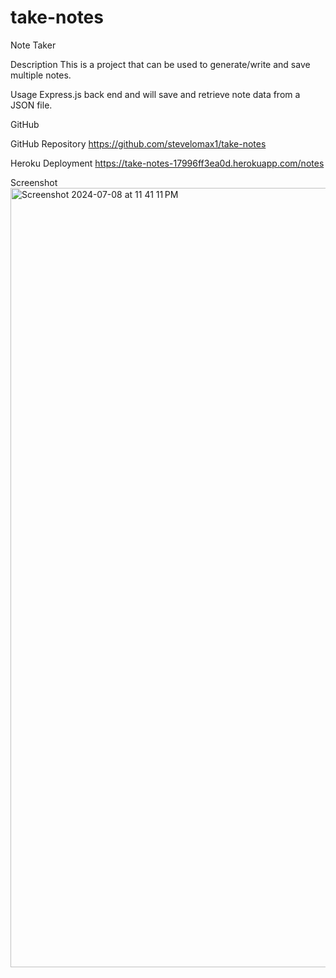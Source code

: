 # take-notes
Note Taker

Description
This is a project that can be used to generate/write and save multiple notes. 

Usage
Express.js back end and will save and retrieve note data from a JSON file.

GitHub 

GitHub Repository 
https://github.com/stevelomax1/take-notes

Heroku Deployment
https://take-notes-17996ff3ea0d.herokuapp.com/notes

Screenshot
<img width="1247" alt="Screenshot 2024-07-08 at 11 41 11 PM" src="https://github.com/stevelomax1/take-notes/assets/155032779/20c2ed19-c211-4275-910d-19e69242b42c">
